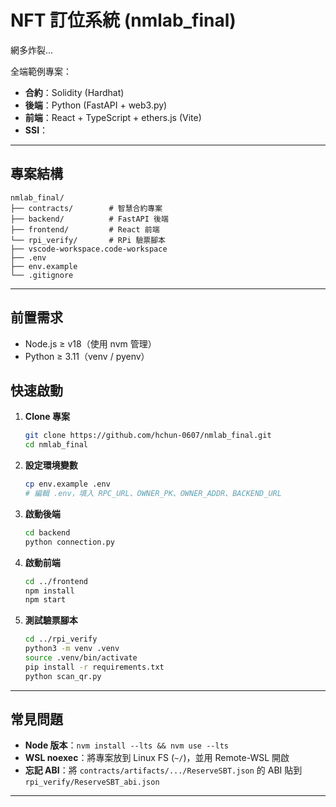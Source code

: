 # NFT 訂位系統 (nmlab\_final)
網多炸裂...

全端範例專案：

* **合約**：Solidity (Hardhat)
* **後端**：Python (FastAPI + web3.py)
* **前端**：React + TypeScript + ethers.js (Vite)
* **SSI**：

---

## 專案結構

```
nmlab_final/
├── contracts/        # 智慧合約專案
├── backend/          # FastAPI 後端
├── frontend/         # React 前端
└── rpi_verify/       # RPi 驗票腳本
├── vscode-workspace.code-workspace  
├── .env              
├── env.example       
└── .gitignore        
```

---

## 前置需求

* Node.js ≥ v18（使用 nvm 管理）
* Python ≥ 3.11（venv / pyenv）

## 快速啟動

1. **Clone 專案**

   ```bash
   git clone https://github.com/hchun-0607/nmlab_final.git
   cd nmlab_final
   ```

2. **設定環境變數**

   ```bash
   cp env.example .env
   # 編輯 .env，填入 RPC_URL、OWNER_PK、OWNER_ADDR、BACKEND_URL
   ```

3. **啟動後端**

   ```bash
   cd backend
   python connection.py
   ```

4. **啟動前端**

   ```bash
   cd ../frontend
   npm install
   npm start
   ```

5. **測試驗票腳本**

   ```bash
   cd ../rpi_verify
   python3 -m venv .venv
   source .venv/bin/activate
   pip install -r requirements.txt
   python scan_qr.py
   ```

---

## 常見問題

* **Node 版本**：`nvm install --lts && nvm use --lts`
* **WSL noexec**：將專案放到 Linux FS (`~/`)，並用 Remote-WSL 開啟
* **忘記 ABI**：將 `contracts/artifacts/.../ReserveSBT.json` 的 ABI 貼到 `rpi_verify/ReserveSBT_abi.json`

---
